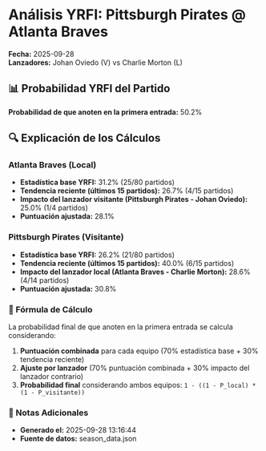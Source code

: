 # Análisis YRFI: Pittsburgh Pirates @ Atlanta Braves

**Fecha:** 2025-09-28  
**Lanzadores:** Johan Oviedo (V) vs Charlie Morton (L)

## 📊 Probabilidad YRFI del Partido

**Probabilidad de que anoten en la primera entrada:** 50.2%

## 🔍 Explicación de los Cálculos

### Atlanta Braves (Local)
- **Estadística base YRFI:** 31.2% (25/80 partidos)
- **Tendencia reciente (últimos 15 partidos):** 26.7% (4/15 partidos)
- **Impacto del lanzador visitante (Pittsburgh Pirates - Johan Oviedo):** 25.0% (1/4 partidos)
- **Puntuación ajustada:** 28.1%

### Pittsburgh Pirates (Visitante)
- **Estadística base YRFI:** 26.2% (21/80 partidos)
- **Tendencia reciente (últimos 15 partidos):** 40.0% (6/15 partidos)
- **Impacto del lanzador local (Atlanta Braves - Charlie Morton):** 28.6% (4/14 partidos)
- **Puntuación ajustada:** 30.8%

### 📝 Fórmula de Cálculo

La probabilidad final de que anoten en la primera entrada se calcula considerando:
1. **Puntuación combinada** para cada equipo (70% estadística base + 30% tendencia reciente)
2. **Ajuste por lanzador** (70% puntuación combinada + 30% impacto del lanzador contrario)
3. **Probabilidad final** considerando ambos equipos: `1 - ((1 - P_local) * (1 - P_visitante))`

### 📌 Notas Adicionales

- **Generado el:** 2025-09-28 13:16:44
- **Fuente de datos:** season_data.json
